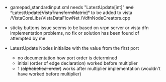 - gamepad_standardinput.xml needs "LatestUpdate[int]" ~~and "LatestUpdate[VistaTransformMatrix]"~~ to be added to vista
/VistaCoreLibs/VistaDataFlowNet
/VdfnNodeCreators.cpp

- sticky buttons issue seems to be based on vrpn server or vista dfn implementation problems, no fix or solution has
 been found of attempted by me
 
- LatestUpdate Nodes initialize with the value from the first port
    - no documentation how port order is determined
    - initial (order of edge declaration) worked before multiplier
    - 1 (~~alphabetical order~~) works after multiplier implementation (wouldn't have worked before multiplier)
